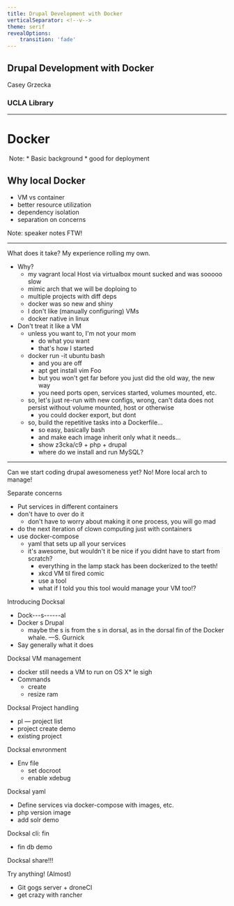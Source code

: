 ```yaml
---
title: Drupal Development with Docker
verticalSeparator: <!--v-->
theme: serif
revealOptions:
    transition: 'fade'
---
```


<!-- .slide: data-background="./images/drupalcampla-presentation-template-1024x768.png" -->
## Drupal Development with Docker

Casey Grzecka
### UCLA Library

---

<!-- .slide: data-background="./images/drupalcampla-presentation-template-1024x768.png" -->
# Docker
<img data-src="./images/docker.png">
Note:
* Basic background
* good for deployment

<!--v-->
<!-- .slide: data-background="./images/drupalcampla-presentation-template-1024x768.png" -->
## Why local Docker
* VM vs container
* better resource utilization
* dependency isolation
* separation on concerns

Note: speaker notes FTW!

---

<!-- .slide: data-background="./images/drupalcampla-presentation-template-1024x768.png" -->
What does it take? My experience rolling my own. 
* Why?
    * my vagrant local Host via virtualbox mount sucked and was sooooo slow
    * mimic arch that we will be doploing to
    * multiple projects with diff deps
    * docker was so new and shiny
    * I don't like (manually configuring) VMs
    * docker native in linux
* Don't treat it like a VM
    * unless you want to, I'm not your mom
        * do what you want
        * that's how I started
    * docker run -it ubuntu bash
        * and you are off
        * apt get install vim Foo
        * but you won't get far before you just did the old way, the new way
        * you need ports open, services started, volumes mounted, etc.
    * so, let's just re-run with new configs, wrong, can't data does not persist without volume mounted, host or otherwise
        * you could docker export, but dont
    * so, build the repetitive tasks into a Dockerfile...
        * so easy, basically bash
        * and make each image inherit only what it needs...
        * show z3cka/c9 + php + drupal 
        * where do we install and run MySQL?

---

Can we start coding drupal awesomeness yet? No! More local arch to manage!

Separate concerns
* Put services in different containers
* don't have to over do it
    * don't have to worry about making it one process, you will go mad
* do the next iteration of clown computing just with containers
* use docker-compose
    * yaml that sets up all your services
    * it's awesome, but wouldn't it be nice if you didnt have to start from scratch?
        * everything in the lamp stack has been dockerized to the teeth!
        * xkcd VM til fired comic
        * use a tool
        * what if I told you this tool would manage your VM too!?

Introducing Docksal
* Dock---s------al 
* Docker s Drupal
    * maybe the s is from the s in dorsal, as in the dorsal fin of the Docker whale. 
        —S. Gurnick
* Say generally what it does

Docksal VM management
* docker still needs a VM to run on OS X* le sigh
* Commands
    * create
    * resize ram

Docksal Project handling
* pl — project list
* project create demo
* existing project

Docksal envronment
* Env file
    * set docroot
    * enable xdebug

Docksal yaml
* Define services via docker-compose with images, etc.
* php version image
* add solr demo

Docksal cli: fin
* fin db demo

Docksal share!!!

Try anything! (Almost)
* Git gogs server + droneCI
* get crazy with rancher